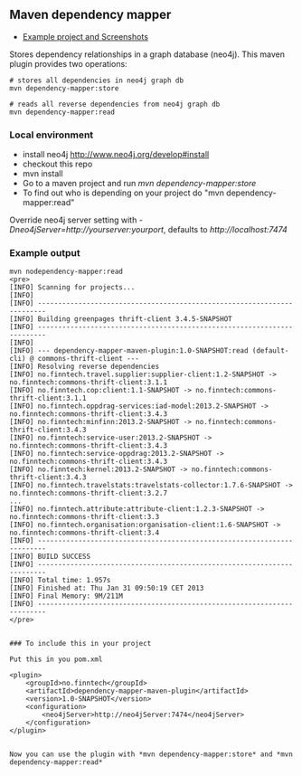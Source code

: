 ## Maven dependency mapper

* [Example project and Screenshots](documentation/README.md)

Stores dependency relationships in a graph database (neo4j). This maven plugin provides two operations:

```
# stores all dependencies in neo4j graph db
mvn dependency-mapper:store

# reads all reverse dependencies from neo4j graph db
mvn dependency-mapper:read
```

### Local environment

* install neo4j http://www.neo4j.org/develop#install
* checkout this repo
* mvn install
* Go to a maven project and run *mvn dependency-mapper:store*
* To find out who is depending on your project do "mvn dependency-mapper:read"

Override neo4j server setting with *-Dneo4jServer=http://yourserver:yourport*, defaults to *http://localhost:7474*

### Example output

```
mvn nodependency-mapper:read 
<pre>
[INFO] Scanning for projects...
[INFO]                                                                         
[INFO] ------------------------------------------------------------------------
[INFO] Building greenpages thrift-client 3.4.5-SNAPSHOT
[INFO] ------------------------------------------------------------------------
[INFO] 
[INFO] --- dependency-mapper-maven-plugin:1.0-SNAPSHOT:read (default-cli) @ commons-thrift-client ---
[INFO] Resolving reverse dependencies
[INFO] no.finntech.travel.supplier:supplier-client:1.2-SNAPSHOT -> no.finntech:commons-thrift-client:3.1.1
[INFO] no.finntech.cop:client:1.1-SNAPSHOT -> no.finntech:commons-thrift-client:3.1.1
[INFO] no.finntech.oppdrag-services:iad-model:2013.2-SNAPSHOT -> no.finntech:commons-thrift-client:3.4.3
[INFO] no.finntech:minfinn:2013.2-SNAPSHOT -> no.finntech:commons-thrift-client:3.4.3
[INFO] no.finntech:service-user:2013.2-SNAPSHOT -> no.finntech:commons-thrift-client:3.4.3
[INFO] no.finntech:service-oppdrag:2013.2-SNAPSHOT -> no.finntech:commons-thrift-client:3.4.3
[INFO] no.finntech:kernel:2013.2-SNAPSHOT -> no.finntech:commons-thrift-client:3.4.3
[INFO] no.finntech.travelstats:travelstats-collector:1.7.6-SNAPSHOT -> no.finntech:commons-thrift-client:3.2.7
...
[INFO] no.finntech.attribute:attribute-client:1.2.3-SNAPSHOT -> no.finntech:commons-thrift-client:3.3
[INFO] no.finntech.organisation:organisation-client:1.6-SNAPSHOT -> no.finntech:commons-thrift-client:3.4
[INFO] ------------------------------------------------------------------------
[INFO] BUILD SUCCESS
[INFO] ------------------------------------------------------------------------
[INFO] Total time: 1.957s
[INFO] Finished at: Thu Jan 31 09:50:19 CET 2013
[INFO] Final Memory: 9M/211M
[INFO] ------------------------------------------------------------------------
</pre>


### To include this in your project

Put this in you pom.xml

```
    <plugin>
        <groupId>no.finntech</groupId>
        <artifactId>dependency-mapper-maven-plugin</artifactId>
        <version>1.0-SNAPSHOT</version>
        <configuration>
            <neo4jServer>http://neo4jServer:7474</neo4jServer>
        </configuration>
    </plugin>
```

Now you can use the plugin with *mvn dependency-mapper:store* and *mvn dependency-mapper:read*
